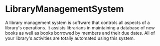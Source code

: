 # LibraryManagementSystem
A library management system is software that controls all aspects of a library's operations. It assists librarians in maintaining a database of new books as well as books borrowed by members and their due dates. All of your library's activities are totally automated using this system.
